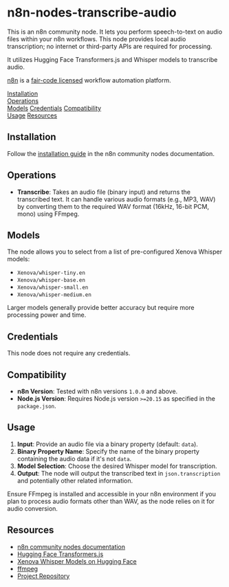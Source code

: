 # n8n-nodes-transcribe-audio

This is an n8n community node. It lets you perform speech-to-text on audio files within your n8n workflows. This node provides local audio transcription; no internet or third-party APIs are required for processing.

It utilizes Hugging Face Transformers.js and Whisper models to transcribe audio.

[n8n](https://n8n.io/) is a [fair-code licensed](https://docs.n8n.io/reference/license/) workflow automation platform.

[Installation](#installation)  
[Operations](#operations)  
[Models](#models)
[Credentials](#credentials)
[Compatibility](#compatibility)  
[Usage](#usage)
[Resources](#resources)  

## Installation

Follow the [installation guide](https://docs.n8n.io/integrations/community-nodes/installation/) in the n8n community nodes documentation.

## Operations

- **Transcribe**: Takes an audio file (binary input) and returns the transcribed text. It can handle various audio formats (e.g., MP3, WAV) by converting them to the required WAV format (16kHz, 16-bit PCM, mono) using FFmpeg.

## Models

The node allows you to select from a list of pre-configured Xenova Whisper models:
- `Xenova/whisper-tiny.en`
- `Xenova/whisper-base.en`
- `Xenova/whisper-small.en`
- `Xenova/whisper-medium.en`

Larger models generally provide better accuracy but require more processing power and time.

## Credentials

This node does not require any credentials.

## Compatibility

- **n8n Version**: Tested with n8n versions `1.0.0` and above.
- **Node.js Version**: Requires Node.js version `>=20.15` as specified in the `package.json`.

## Usage

1.  **Input**: Provide an audio file via a binary property (default: `data`).
2.  **Binary Property Name**: Specify the name of the binary property containing the audio data if it's not `data`.
3.  **Model Selection**: Choose the desired Whisper model for transcription.
4.  **Output**: The node will output the transcribed text in `json.transcription` and potentially other related information.

Ensure FFmpeg is installed and accessible in your n8n environment if you plan to process audio formats other than WAV, as the node relies on it for audio conversion.

## Resources

* [n8n community nodes documentation](https://docs.n8n.io/integrations/#community-nodes)
* [Hugging Face Transformers.js](https://huggingface.co/docs/transformers.js)
* [Xenova Whisper Models on Hugging Face](https://huggingface.co/Xenova?search_models=whisper)
* [ffmpeg](https://ffmpeg.org/)
* [Project Repository](https://github.com/dioveath/n8n-nodes-transcribe-audio)